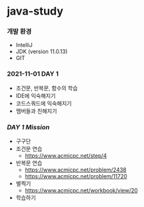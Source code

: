 # java-study
### 개발 환경
  - IntelliJ
  - JDK (version 11.0.13)
  - GIT

### 2021-11-01 DAY 1
- 조건문, 반복문, 함수의 학습
- IDE에 익숙해지기
- 코드스쿼드에 익숙해지기
- 멤버들과 친해지기

### _DAY 1 Mission_
- 구구단
- 조건문 연습
  * https://www.acmicpc.net/step/4
- 반복문 연습
  * https://www.acmicpc.net/problem/2438
  * https://www.acmicpc.net/problem/11720
- 별찍기
  * https://www.acmicpc.net/workbook/view/20
- 학습하기
